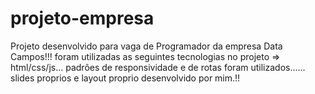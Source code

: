# projeto-empresa

Projeto desenvolvido para vaga de Programador da empresa Data Campos!!!
foram utilizadas as seguintes tecnologias no projeto => html/css/js...
padrões de responsividade e de rotas foram utilizados......
slides proprios e layout proprio desenvolvido por mim.!!
